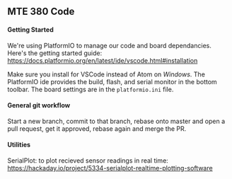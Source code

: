 ## MTE 380 Code

#### Getting Started
We're using PlatformIO to manage our code and board dependancies. Here's the getting started guide: https://docs.platformio.org/en/latest/ide/vscode.html#installation

Make sure you install for VSCode instead of Atom on *Windows*. The PlatformIO ide provides the build, flash, and serial monitor in the bottom toolbar. The board settings are in the `platformio.ini` file.

#### General git workflow
Start a new branch, commit to that branch, rebase onto master and open a pull request, get it approved, rebase again and merge the PR.


#### Utilities
SerialPlot: to plot recieved sensor readings in real time: https://hackaday.io/project/5334-serialplot-realtime-plotting-software


